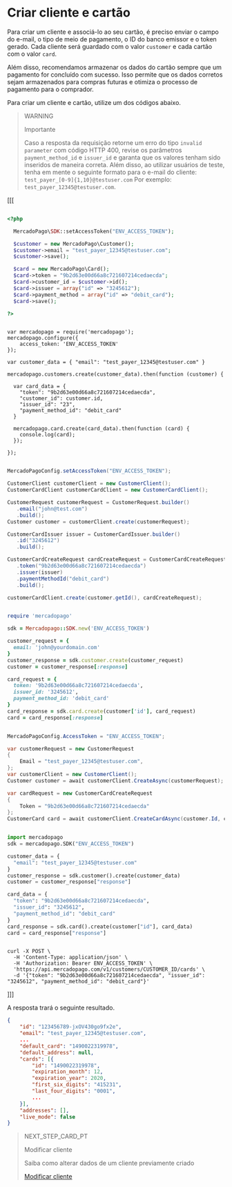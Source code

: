 # Criar cliente e cartão

Para criar um cliente e associá-lo ao seu cartão, é preciso enviar o campo do e-mail, o tipo de meio de pagamento, o ID do banco emissor e o token gerado. Cada cliente será guardado com o valor `customer` e cada cartão com o valor `card`.

Além disso, recomendamos armazenar os dados do cartão sempre que um pagamento for concluído com sucesso. Isso permite que os dados corretos sejam armazenados para compras futuras e otimiza o processo de pagamento para o comprador.

Para criar um cliente e cartão, utilize um dos códigos abaixo.

> WARNING
>
> Importante
>
> Caso a resposta da requisição retorne um erro do tipo `invalid parameter` com código HTTP 400, revise os parâmetros `payment_method_id` e `issuer_id` e garanta que os valores tenham sido inseridos de maneira correta. Além disso, ao utilizar usuários de teste, tenha em mente o seguinte formato para o e-mail do cliente: `test_payer_[0-9]{1,10}@testuser.com` Por exemplo: `test_payer_12345@testuser.com`.

[[[
```php

<?php

  MercadoPago\SDK::setAccessToken("ENV_ACCESS_TOKEN");

  $customer = new MercadoPago\Customer();
  $customer->email = "test_payer_12345@testuser.com";
  $customer->save();

  $card = new MercadoPago\Card();
  $card->token = "9b2d63e00d66a8c721607214cedaecda";
  $card->customer_id = $customer->id();
  $card->issuer = array("id" => "3245612");
  $card->payment_method = array("id" => "debit_card");
  $card->save();

?>

```
```node

var mercadopago = require('mercadopago');
mercadopago.configure({
    access_token: 'ENV_ACCESS_TOKEN'
});

var customer_data = { "email": "test_payer_12345@testuser.com" }

mercadopago.customers.create(customer_data).then(function (customer) {

  var card_data = {
    "token": "9b2d63e00d66a8c721607214cedaecda",
    "customer_id": customer.id,
    "issuer_id": "23",
    "payment_method_id": "debit_card"
  }

  mercadopago.card.create(card_data).then(function (card) {
    console.log(card);
  });

});

```
```java

MercadoPagoConfig.setAccessToken("ENV_ACCESS_TOKEN");

CustomerClient customerClient = new CustomerClient();
CustomerCardClient customerCardClient = new CustomerCardClient();

CustomerRequest customerRequest = CustomerRequest.builder()
   .email("john@test.com")
   .build();
Customer customer = customerClient.create(customerRequest);

CustomerCardIssuer issuer = CustomerCardIssuer.builder()
   .id("3245612")
   .build();

CustomerCardCreateRequest cardCreateRequest = CustomerCardCreateRequest.builder()
   .token("9b2d63e00d66a8c721607214cedaecda")
   .issuer(issuer)
   .paymentMethodId("debit_card")
   .build();

customerCardClient.create(customer.getId(), cardCreateRequest);

```
```ruby

require 'mercadopago'

sdk = Mercadopago::SDK.new('ENV_ACCESS_TOKEN')

customer_request = {
  email: 'john@yourdomain.com'
}
customer_response = sdk.customer.create(customer_request)
customer = customer_response[:response]

card_request = {
  token: '9b2d63e00d66a8c721607214cedaecda',
  issuer_id: '3245612',
  payment_method_id: 'debit_card'
}
card_response = sdk.card.create(customer['id'], card_request)
card = card_response[:response]

```
```csharp

MercadoPagoConfig.AccessToken = "ENV_ACCESS_TOKEN";

var customerRequest = new CustomerRequest
{
    Email = "test_payer_12345@testuser.com",
};
var customerClient = new CustomerClient();
Customer customer = await customerClient.CreateAsync(customerRequest);

var cardRequest = new CustomerCardCreateRequest
{
    Token = "9b2d63e00d66a8c721607214cedaecda"
};
CustomerCard card = await customerClient.CreateCardAsync(customer.Id, cardRequest);

```
```python

import mercadopago
sdk = mercadopago.SDK("ENV_ACCESS_TOKEN")

customer_data = {
  "email": "test_payer_12345@testuser.com"
}
customer_response = sdk.customer().create(customer_data)
customer = customer_response["response"]

card_data = {
  "token": "9b2d63e00d66a8c721607214cedaecda",
  "issuer_id": "3245612",
  "payment_method_id": "debit_card"
}
card_response = sdk.card().create(customer["id"], card_data)
card = card_response["response"]

```
```curl

curl -X POST \
  -H 'Content-Type: application/json' \
  -H 'Authorization: Bearer ENV_ACCESS_TOKEN' \
  'https://api.mercadopago.com/v1/customers/CUSTOMER_ID/cards' \
  -d '{"token": "9b2d63e00d66a8c721607214cedaecda", "issuer_id": "3245612", "payment_method_id": "debit_card"}'

```
]]]

A resposta trará o seguinte resultado.

```json
{
    "id": "123456789-jxOV430go9fx2e",
    "email": "test_payer_12345@testuser.com",
    ...
    "default_card": "1490022319978",
    "default_address": null,
    "cards": [{
        "id": "1490022319978",
        "expiration_month": 12,
        "expiration_year": 2020,
        "first_six_digits": "415231",
        "last_four_digits": "0001",
        ...
    }],
    "addresses": [],
    "live_mode": false
}
```

> NEXT_STEP_CARD_PT
>
> Modificar cliente
>
> Saiba como alterar dados de um cliente previamente criado
>
> [Modificar cliente](/developers/pt/docs/checkout-api/cards-and-customers-management/modify-customer)